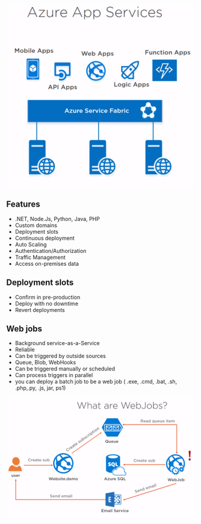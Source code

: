 ![Overview](https://github.com/sairamaj/azure/blob/master/images/appservice.png)

## Features
* .NET, Node.Js, Python, Java, PHP
* Custom domains
* Deployment slots
* Continuous deployment
* Auto Scaling
* Authentication/Authorization
* Traffic Management
* Access on-premises data

## Deployment slots
* Confirm in pre-production
* Deploy with no downtime
* Revert deployments

## Web jobs
* Background service-as-a-Service
* Reliable
* Can be triggered by outside sources
* Queue, Blob, WebHooks
* Can be triggered manually or scheduled
* Can process triggers in parallel
* you can deploy a batch job to be a web job ( .exe, .cmd, .bat, .sh, .php,.py, .js, jar, ps1)


![WebJobs](https://github.com/sairamaj/azure/blob/master/images/webjobs.png)


